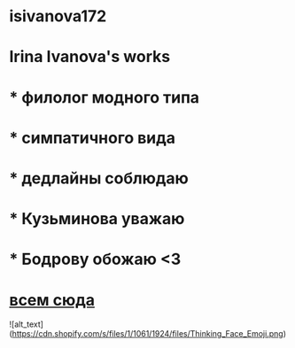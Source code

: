 # isivanova172
# Irina Ivanova's works
# * филолог модного типа
# * симпатичного вида
# * дедлайны соблюдаю
# * Кузьминова уважаю
# * Бодрову обожаю <З
# [всем сюда](https://github.com "это ссылка на гитхаб")
![alt_text] (https://cdn.shopify.com/s/files/1/1061/1924/files/Thinking_Face_Emoji.png)
